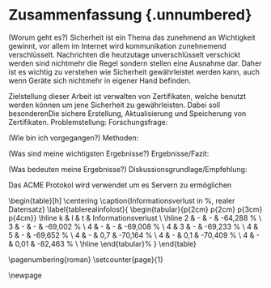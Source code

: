 # Zusammenfassung {.unnumbered}

(Worum geht es?)
Sicherheit ist ein Thema das zunehmend an Wichtigkeit gewinnt, vor allem im Internet wird kommunikation zunehnemend verschlüsselt. Nachrichten die heutzutage unverschlüsselt verschickt werden sind nichtmehr die Regel sondern stellen eine Ausnahme dar. Daher ist es wichtig zu verstehen wie Sicherheit gewährleistet werden kann, auch wenn Geräte sich nichtmehr in eigener Hand befinden.

Zielstellung dieser Arbeit ist verwalten von Zertifikaten, welche benutzt werden können um jene Sicherheit zu gewährleisten. Dabei soll besonderenDie sichere Erstellung, Aktualisierung und Speicherung von Zertifikaten.
Problemstellung:
Forschungsfrage:

(Wie bin ich vorgegangen?)
Methoden:

(Was sind meine wichtigsten Ergebnisse?)
Ergebnisse/Fazit:


(Was bedeuten meine Ergebnisse?)
Diskussionsgrundlage/Empfehlung:



Das ACME Protokol wird verwendet um es Servern zu ermöglichen

\begin{table}[h]
\centering
\caption{Informationsverlust in \%, realer Datensatz}
\label{tablerealinfolost}{
\begin{tabular}{p{2cm} p{2cm} p{3cm} p{4cm}}
  \hline
  k & l & t & Informationsverlust \\
  \hline
  2 & - & - & -64,288 \% \\
  3 & - & - & -69,002 \% \\
  4 & - & - & -69,008 \% \\
  4 & 3 & - & -69,233 \% \\
  4 & 5 & - & -69,652 \% \\
  4 & - & 0,7 & -70,164 \% \\
  4 & - & 0,1 & -70,409 \% \\
  4 & - & 0,01 & -82,463 \% \\
  \hline
\end{tabular}%
}
\end{table}

\pagenumbering{roman}
\setcounter{page}{1}

\newpage
